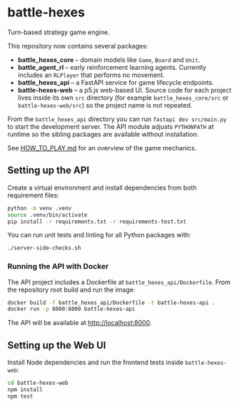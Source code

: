# battle-hexes

Turn-based strategy game engine.

This repository now contains several packages:

- **battle_hexes_core** – domain models like `Game`, `Board` and `Unit`.
- **battle_agent_rl** – early reinforcement learning agents. Currently includes an `RLPlayer` that performs no movement.
- **battle_hexes_api** – a FastAPI service for game lifecycle endpoints.
- **battle-hexes-web** – a p5.js web-based UI.
Source code for each project lives inside its own `src` directory (for example `battle_hexes_core/src` or `battle-hexes-web/src`) so the project name is not repeated.


From the ``battle_hexes_api`` directory you can run ``fastapi dev src/main.py``
to start the development server. The API module adjusts ``PYTHONPATH`` at
runtime so the sibling packages are available without installation.

See [HOW_TO_PLAY.md](HOW_TO_PLAY.md) for an overview of the game mechanics.

## Setting up the API

Create a virtual environment and install dependencies from both requirement files:

```bash
python -m venv .venv
source .venv/bin/activate
pip install -r requirements.txt -r requirements-test.txt
```

You can run unit tests and linting for all Python packages with:

```bash
./server-side-checks.sh
```

### Running the API with Docker

The API project includes a Dockerfile at `battle_hexes_api/Dockerfile`. From the
repository root build and run the image:

```bash
docker build -f battle_hexes_api/Dockerfile -t battle-hexes-api .
docker run -p 8000:8000 battle-hexes-api
```

The API will be available at <http://localhost:8000>.

## Setting up the Web UI

Install Node dependencies and run the frontend tests inside `battle-hexes-web`:

```bash
cd battle-hexes-web
npm install
npm test
```

